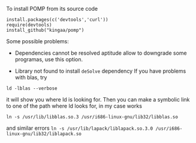 To install POMP from its source code

    install.packages(c('devtools','curl'))
    require(devtools)
    install_github("kingaa/pomp")


Some possible problems:

- Dependencies cannot be resolved
aptitude allow to downgrade some programas, use this option.

- Library not found to install `deSolve` dependency
If you have problems with blas, try

`ld -lblas --verbose`

it will show you where ld is looking for. Then you can make a 
symbolic link to one of the path where ld looks for, in my case works

`ln -s /usr/lib/libblas.so.3 /usr/i686-linux-gnu/lib32/libblas.so`

and similar errors
`ln -s /usr/lib/lapack/liblapack.so.3.0 /usr/i686-linux-gnu/lib32/liblapack.so`


